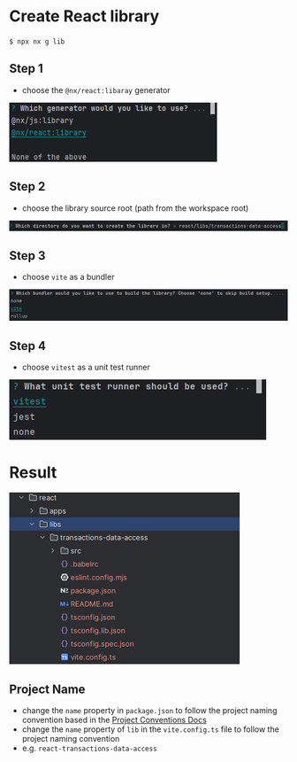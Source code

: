 # Create React library

`$ npx nx g lib`

## Step 1
- choose the `@nx/react:libaray` generator

![img.png](assets/react-lib-generation-step1.png)

## Step 2
- choose the library source root (path from the workspace root)

![img.png](assets/react-lib-generation-step2.png)

## Step 3
- choose `vite` as a bundler

![img.png](assets/react-lib-generation-step3.png)

## Step 4
- choose `vitest` as a unit test runner

![img.png](assets/react-lib-generation-step4.png)


# Result

![img.png](assets/react-lib-generation-result.png)

## Project Name
- change the `name` property in `package.json` to follow the project naming convention based in the [Project Conventions Docs](./tags-and-scopes.md) 
- change the `name` property of `lib` in the `vite.config.ts` file to follow the project naming convention
- e.g. `react-transactions-data-access`
